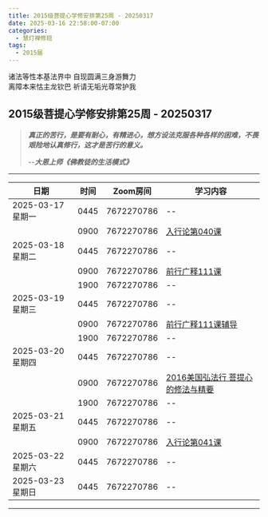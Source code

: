 ```yaml
---
title: 2015级菩提心学修安排第25周 - 20250317
date: 2025-03-16 22:58:00-07:00
categories:
  - 慧灯禅修班
tags:
  - 2015届
---
```

诸法等性本基法界中 自现圆满三身游舞力  
离障本来怙主龙钦巴 祈请无垢光尊常护我

## 2015级菩提心学修安排第25周 - 20250317

> *__真正的苦行，是要有耐心，有精进心，想方设法克服各种各样的困难，不畏艰险地认真修行，这才是苦行的意义。__*
>
> --***大恩上师《佛教徒的生活模式》***

---

|日期 |时间|Zoom房间|学习内容|
|--|--|--|--|
| 2025-03-17 星期一|0445|7672270786|--|
| |0900|7672270786|[入行论第040课](https://huidengchanxiu.net/refs/rxl/04#第四十节课) |
| 2025-03-18 星期二 |0445|7672270786|--|
|   |0900|7672270786| [前行广释111课](https://huidengchanxiu.net/refs/qxgs/qxgs-09ptx/#前行广释第111课) |
|   |1900|7672270786|--|
| 2025-03-19 星期三  |0445|7672270786|--|
|   |0900|7672270786| [前行广释111课辅导](https://huidengchanxiu.net/refs/qxgs/fudao/qxgsfd-09ptx/#前行广释第111课辅导) |
|   |1900|7672270786| -- |
| 2025-03-20 星期四|0445|7672270786|--|
|   |0900|7672270786| [2016美国弘法行 菩提心的修法与精要](https://huidengchanxiu.net/5jx/2ptx/28) |
|   |1900|7672270786|--|
| 2025-03-21 星期五|0445|7672270786|--|
| |0900|7672270786|[入行论第041课](https://huidengchanxiu.net/refs/rxl/04#第四十一节课) |
| 2025-03-22 星期六|0445|7672270786| -- |
| 2025-03-23 星期日|0445|7672270786| -- |
---

